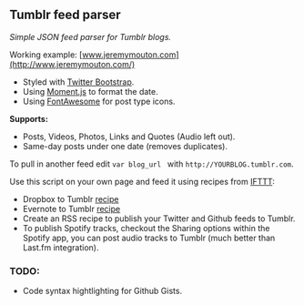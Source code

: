 ## Tumblr feed parser

*Simple JSON feed parser for Tumblr blogs.*

Working example: [www.jeremymouton.com](http://www.jeremymouton.com/)

- Styled with [Twitter Bootstrap](twitter.github.com/bootstrap/).
- Using [Moment.js](http://momentjs.com) to format the date.
- Using [FontAwesome](http://fortawesome.github.io/Font-Awesome/) for post type icons.

**Supports:** 
- Posts, Videos, Photos, Links and Quotes (Audio left out).
- Same-day posts under one date (removes duplicates).

To pull in another feed edit ````var blog_url ```` with ````http://YOURBLOG.tumblr.com````.

Use this script on your own page and feed it using recipes from [IFTTT](https://ifttt.com/):

- Dropbox to Tumblr [recipe](https://ifttt.com/recipes/90662)
- Evernote to Tumblr [recipe](https://ifttt.com/recipes/90663)
- Create an RSS recipe to publish your Twitter and Github feeds to Tumblr.
- To publish Spotify tracks, checkout the Sharing options within the Spotify app, you can post audio tracks to Tumblr (much better than Last.fm integration).

### TODO: ###
- Code syntax hightlighting for Github Gists.